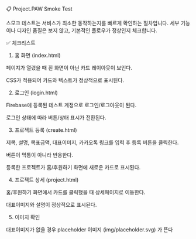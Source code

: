 📋 Project.PAW Smoke Test

스모크 테스트는 서비스가 최소한 동작하는지를 빠르게 확인하는 절차입니다.
세부 기능이나 디자인 품질은 보지 않고, 기본적인 플로우가 정상인지 체크합니다.

✅ 체크리스트
1. 홈 화면 (index.html)

 페이지가 열렸을 때 흰 화면이 아닌 카드 레이아웃이 보인다.

 CSS가 적용되어 카드와 텍스트가 정상적으로 표시된다.

2. 로그인 (login.html)

 Firebase에 등록된 테스트 계정으로 로그인/로그아웃이 된다.

 로그인 상태에 따라 버튼/상태 표시가 전환된다.

3. 프로젝트 등록 (create.html)

 제목, 설명, 목표금액, 대표이미지, 카카오톡 링크를 입력 후 등록 버튼을 클릭한다.

 버튼이 먹통이 아니라 반응한다.

 등록한 프로젝트가 홈/후원하기 화면에 새로운 카드로 표시된다.

4. 프로젝트 상세 (project.html)

 홈/후원하기 화면에서 카드를 클릭했을 때 상세페이지로 이동한다.

 대표이미지와 설명이 정상적으로 표시된다.

5. 이미지 확인

 대표이미지가 없을 경우 placeholder 이미지 (img/placeholder.svg) 가 뜬다

